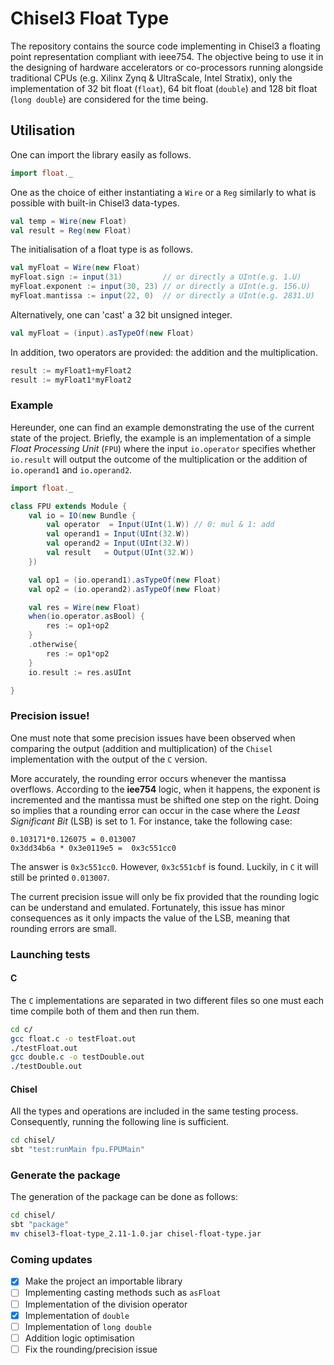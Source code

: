 # Chisel3 Float Type

The repository contains the source code implementing in Chisel3 a floating point representation compliant with ieee754. The objective being to use it in the designing of hardware accelerators or co-processors running alongside traditional CPUs (e.g. Xilinx Zynq & UltraScale, Intel Stratix), only the implementation of 32 bit float (```float```), 64 bit float (```double```) and 128 bit float (```long double```) are considered for the time being.

## Utilisation

One can import the library easily as follows.
```scala
import float._
```
One as the choice of either instantiating a ```Wire``` or a ```Reg``` similarly to what is possible with built-in Chisel3 data-types.

```scala
val temp = Wire(new Float)
val result = Reg(new Float)
```
The initialisation of a float type is as follows.
```scala
val myFloat = Wire(new Float)
myFloat.sign := input(31)         // or directly a UInt(e.g. 1.U)
myFloat.exponent := input(30, 23) // or directly a UInt(e.g. 156.U)
myFloat.mantissa := input(22, 0)  // or directly a UInt(e.g. 2831.U)
```
Alternatively, one can 'cast' a 32 bit unsigned integer.
```scala
val myFloat = (input).asTypeOf(new Float)
```
In addition, two operators are provided: the addition and the multiplication.
```scala
result := myFloat1+myFloat2
result := myFloat1*myFloat2
```

### Example

Hereunder, one can find an example demonstrating the use of the current state of the project. Briefly, the example is an implementation of a simple *Float Processing Unit* (```FPU```) where the input ```io.operator``` specifies whether ```io.result``` will output the outcome of the multiplication or the addition of ```io.operand1``` and ```io.operand2```.
```scala
import float._

class FPU extends Module {
    val io = IO(new Bundle {
        val operator  = Input(UInt(1.W)) // 0: mul & 1: add
        val operand1 = Input(UInt(32.W))
        val operand2 = Input(UInt(32.W))
        val result   = Output(UInt(32.W))
    })

    val op1 = (io.operand1).asTypeOf(new Float)
    val op2 = (io.operand2).asTypeOf(new Float)

    val res = Wire(new Float)
    when(io.operator.asBool) {
        res := op1+op2
    }
    .otherwise{
        res := op1*op2
    }
    io.result := res.asUInt

}
```

### Precision issue!

One must note that some precision issues have been observed when comparing the output (addition and multiplication) of the ```Chisel``` implementation with the output of the ```C``` version.

More accurately, the rounding error occurs whenever the mantissa overflows. According to the **iee754** logic, when it happens, the exponent is incremented and the mantissa must be shifted one step on the right. Doing so implies that a rounding error can occur in the case where the *Least Significant Bit* (LSB) is set to 1. For instance, take the following case:
```
0.103171*0.126075 = 0.013007
0x3dd34b6a * 0x3e0119e5 =  0x3c551cc0
```
The answer is ```0x3c551cc0```. However, ```0x3c551cbf``` is found. Luckily, in ```C``` it will still be printed ```0.013007```.

The current precision issue will only be fix provided that the rounding logic can be understand and emulated. Fortunately, this issue has minor consequences as it only impacts the value of the LSB, meaning that rounding errors are small.

### Launching tests

#### C
The ```C``` implementations are separated in two different files so one must each time compile both of them and then run them.
```bash
cd c/
gcc float.c -o testFloat.out
./testFloat.out
gcc double.c -o testDouble.out
./testDouble.out
```

#### Chisel
All the types and operations are included in the same testing process. Consequently, running the following line is sufficient.
```bash
cd chisel/
sbt "test:runMain fpu.FPUMain"
```

### Generate the package
The generation of the package can be done as follows:
```bash
cd chisel/
sbt "package"
mv chisel3-float-type_2.11-1.0.jar chisel-float-type.jar
```

### Coming updates

- [x] Make the project an importable library
- [ ] Implementing casting methods such as ```asFloat```
- [ ] Implementation of the division operator
- [x] Implementation of ```double```
- [ ] Implementation of ```long double```
- [ ] Addition logic optimisation
- [ ] Fix the rounding/precision issue

